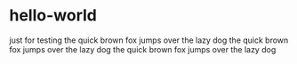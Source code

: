 # hello-world
just for testing 
the quick brown fox jumps over the lazy dog
the quick brown fox jumps over the lazy dog 
the quick brown fox jumps over the lazy dog 

